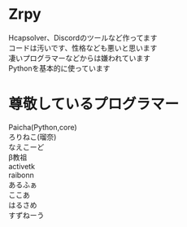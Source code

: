 # Zrpy
Hcapsolver、Discordのツールなど作ってます<br>
コードは汚いです、性格なども悪いと思います<br>
凄いプログラマーなどからは嫌われています<br>
Pythonを基本的に使っています
# 尊敬しているプログラマー
Paicha(Python,core)<br>
ろりねこ(瑠奈)<br>
なえこーど<br>
β教祖<br>
activetk<br>
raibonn<br>
あるふぁ<br>
ここあ<br>
はるさめ<br>
すずねーう

